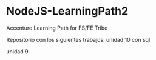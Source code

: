 # NodeJS-LearningPath2
Accenture Learning Path for FS/FE Tribe

Repositorio con los siguientes trabajos:
unidad 10 con sql

unidad 9


